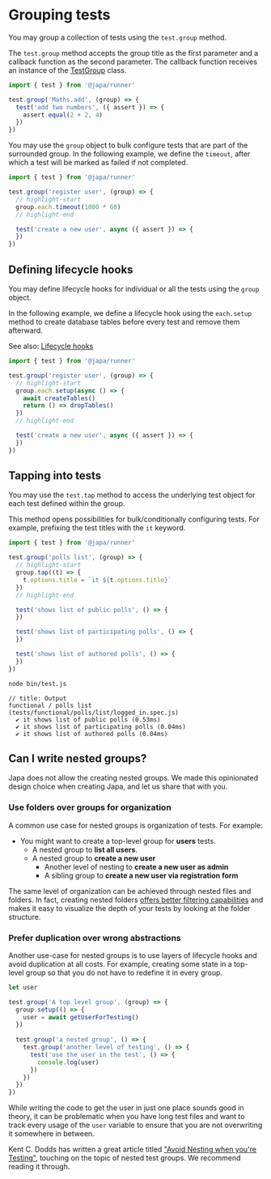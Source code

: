 # Grouping tests

You may group a collection of tests using the `test.group` method. 

The `test.group` method accepts the group title as the first parameter and a callback function as the second parameter. The callback function receives an instance of the [TestGroup](https://github.com/japa/core/blob/next/src/group/main.ts) class.

```ts
import { test } from '@japa/runner'

test.group('Maths.add', (group) => {
  test('add two numbers', ({ assert }) => {
    assert.equal(2 + 2, 4)
  })
})
```

You may use the `group` object to bulk configure tests that are part of the surrounded group. In the following example, we define the `timeout`, after which a test will be marked as failed if not completed.

```ts
import { test } from '@japa/runner'

test.group('register user', (group) => {
  // highlight-start
  group.each.timeout(1000 * 60)
  // highlight-end

  test('create a new user', async ({ assert }) => {
  })
})
``` 

## Defining lifecycle hooks

You may define lifecycle hooks for individual or all the tests using the `group` object. 

In the following example, we define a lifecycle hook using the `each.setup` method to create database tables before every test and remove them afterward.

See also: [Lifecycle hooks](./lifecycle_hooks.md)

```ts
import { test } from '@japa/runner'

test.group('register user', (group) => {
  // highlight-start
  group.each.setup(async () => {
    await createTables()
    return () => dropTables()
  })
  // highlight-end

  test('create a new user', async ({ assert }) => {
  })
})
```

## Tapping into tests

You may use the `test.tap` method to access the underlying test object for each test defined within the group. 

This method opens possibilities for bulk/conditionally configuring tests. For example, prefixing the test titles with the `it` keyword.

```ts
import { test } from '@japa/runner'

test.group('polls list', (group) => {
  // highlight-start
  group.tap((t) => {
    t.options.title = `it ${t.options.title}`
  })
  // highlight-end

  test('shows list of public polls', () => {
  })

  test('shows list of participating polls', () => {
  })

  test('shows list of authored polls', () => {
  })
})
```

```sh
node bin/test.js
```

```
// title: Output
functional / polls list (tests/functional/polls/list/logged_in.spec.js)
  ✔ it shows list of public polls (0.53ms)
  ✔ it shows list of participating polls (0.04ms)
  ✔ it shows list of authored polls (0.04ms)
```

## Can I write nested groups?

Japa does not allow the creating nested groups. We made this opinionated design choice when creating Japa, and let us share that with you.

### Use folders over groups for organization 

A common use case for nested groups is organization of tests. For example:

- You might want to create a top-level group for **users** tests.
    - A nested group to **list all users**.
    - A nested group to **create a new user**
        - Another level of nesting to **create a new user as admin**
        - A sibling group to **create a new user via registration form**

The same level of organization can be achieved through nested files and folders. In fact, creating nested folders [offers better filtering capabilities](./filtering_tests.md#organize-using-folders) and makes it easy to visualize the depth of your tests by looking at the folder structure. 

### Prefer duplication over wrong abstractions 

Another use-case for nested groups is to use layers of lifecycle hooks and avoid duplication at all costs. For example, creating some state in a top-level group so that you do not have to redefine it in every group.

```ts
let user

test.group('A top level group', (group) => {
  group.setup(() => {
    user = await getUserForTesting()
  })
  
  test.group('a nested group', () => {
    test.group('another level of testing', () => {
      test('use the user in the test', () => {
        console.log(user)
      })
    })
  })
})
```

While writing the code to get the user in just one place sounds good in theory, it can be problematic when you have long test files and want to track every usage of the `user` variable to ensure that you are not overwriting it somewhere in between.

Kent C. Dodds has written a great article titled ["Avoid Nesting when you're Testing"](https://kentcdodds.com/blog/avoid-nesting-when-youre-testing), touching on the topic of nested test groups. We recommend reading it through.
